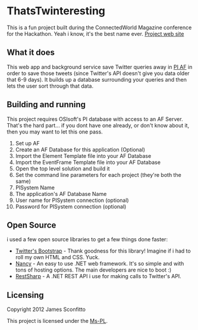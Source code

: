 # ThatsTwinteresting

This is a fun project built during the ConnectedWorld Magazine conference for the Hackathon. Yeah i know, it's the best name ever.
[Project web site](http://jugglingnutcase.github.com/ThatsTwinteresting)

## What it does

This web app and background service save Twitter queries away in [PI AF](http://www.osisoft.com/software-support/what-is-pi/What_Is_PI.aspx) in order to save those tweets (since Twitter's API doesn't give you data older that 6-9 days). It builds up a database surrounding your queries and then lets the user sort through that data.

## Building and running

This project requires OSIsoft's PI database with access to an AF Server. That's the hard part... if you dont have one already, or don't know about it, then you may want to let this one pass.

1. Set up AF
  1. Create an AF Database for this application (Optional)
  1. Import the Element Template file into your AF Database
  2. Import the EventFrame Template file into your AF Database
2. Open the top level solution and build it
3. Set the command line parameters for each project (they're both the same)
  1. PISystem Name
  2. The application's AF Database Name
  3. User name for PISystem connection (optional)
  4. Password for PISystem connection (optional)

## Open Source

i used a few open source libraries to get a few things done faster:
* [Twitter's Bootstrap](http://twitter.github.com/bootstrap) - Thank goodness for this library! Imagine if i had to roll my own HTML and CSS. Yuck.
* [Nancy](http://nancyfx.org) - An easy to use .NET web framework. It's so simple and with tons of hosting options. The main developers are nice to boot :)
* [RestSharp](http://restsharp.org/) - A .NET REST API i use for making calls to Twitter's API.

## Licensing

Copyright 2012 James Sconfitto

This project is licensed under the [Ms-PL](https://github.com/jugglingnutcase/ThatsTwinteresting/blob/master/license).
